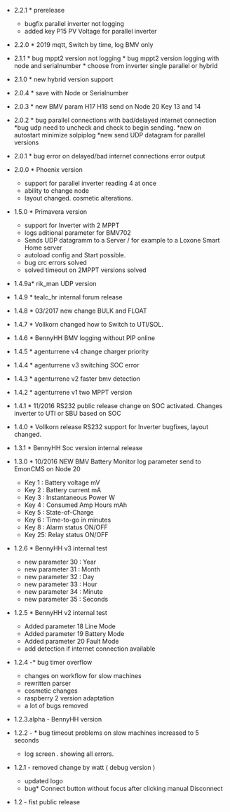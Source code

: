 
* 2.2.1 * prerelease 
	* bugfix parallel inverter not logging
	* added key P15 PV Voltage for parallel inverter
* 2.2.0 * 2019 mqtt, Switch by time, log BMV only
* 2.1.1 * bug mppt2 version not logging
        * bug mppt2 version logging with node and serialnumber
        * choose from inverter single parallel or hybrid
* 2.1.0 * new hybrid version support
* 2.0.4 * save with Node or Serialnumber
* 2.0.3 * new BMV param H17 H18 send on Node 20 Key 13 and 14
* 2.0.2 * bug parallel connections with bad/delayed internet connection
          *bug udp need to uncheck and check to begin sending.
          *new on autostart minimize solpiplog
          *new send UDP datagram for parallel versions
* 2.0.1 * bug error on delayed/bad internet connections error output
* 2.0.0 * Phoenix version
	* support for parallel inverter reading 4 at once
	* ability to change node
	* layout changed. cosmetic alterations.
* 1.5.0 * Primavera version
	* support for Inverter with 2 MPPT
	* logs aditional parameter for BMV702
	* Sends UDP datagramm to a Server / for example to a Loxone Smart Home server
	* autoload config and Start possible.
	* bug crc errors solved
	* solved timeout on 2MPPT versions solved
* 1.4.9a* rik_man UDP version
* 1.4.9 * tealc_hr internal forum release
* 1.4.8 * 03/2017 new  change BULK and FLOAT
* 1.4.7 * Vollkorn changed how to Switch to UTI/SOL.
* 1.4.6 * BennyHH BMV logging without PIP online
* 1.4.5 * agenturrene v4 change charger priority
* 1.4.4 * agenturrene v3 switching SOC error
* 1.4.3 * agenturrene v2 faster bmv detection
* 1.4.2 * agenturrene v1 two MPPT version
* 1.4.1 * 11/2016 RS232 public release
	change on SOC activated.
	Changes inverter to UTI or SBU based on SOC

* 1.4.0 * Vollkorn release RS232 support for Inverter
	bugfixes, layout changed.
* 1.3.1 * BennyHH Soc version internal release
* 1.3.0	* 10/2016 NEW  BMV Battery Monitor log parameter send to EmonCMS on Node 20
  	* Key 1 :  Battery voltage mV
  	* Key 2 : Battery current mA
  	* Key 3 : Instantaneous Power W
  	* Key 4 : Consumed Amp Hours mAh
  	* Key 5 : State-of-Charge
  	* Key 6 : Time-to-go in minutes
	* Key 8 : Alarm status ON/OFF
	* Key 25:  Relay status ON/OFF

* 1.2.6 * BennyHH v3 internal test
	* new parameter 30 : Year
	* new parameter 31 : Month
	* new parameter 32 : Day
	* new parameter 33 : Hour
	* new parameter 34 : Minute
	* new parameter 35 : Seconds
* 1.2.5 * BennyHH v2 internal test
	* Added parameter 18 Line Mode
	* Added parameter 19 Battery Mode
	* Added parameter 20 Fault Mode
	* add detection if internet connection available

* 1.2.4 -* bug timer overflow
	* changes on workflow for slow machines
	* rewritten parser
	* cosmetic changes
	* raspberry 2 version adaptation
	* a lot of bugs removed

* 1.2.3.alpha - BennyHH version

* 1.2.2 - * bug timeout problems on slow machines increased to 5 seconds
	* log screen . showing all errors.
 
* 1.2.1 - removed change by watt ( debug version )
	- updated logo
	- bug* Connect button without focus after clicking manual Disconnect

* 1.2 - fist public release


